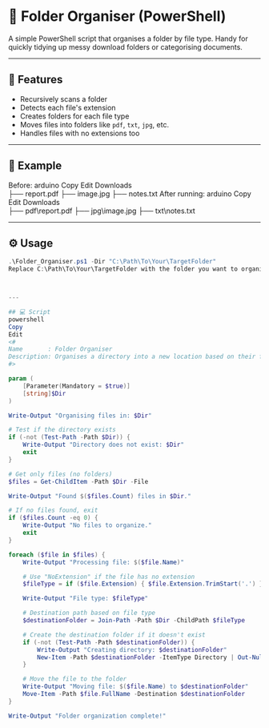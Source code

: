 # 📁 Folder Organiser (PowerShell)

A simple PowerShell script that organises a folder by file type. Handy for quickly tidying up messy download folders or categorising documents.

---

## 🚀 Features

- Recursively scans a folder  
- Detects each file's extension  
- Creates folders for each file type  
- Moves files into folders like `pdf`, `txt`, `jpg`, etc.  
- Handles files with no extensions too  

---
## 🧪 Example
Before:
arduino
Copy
Edit
Downloads\
├── report.pdf
├── image.jpg
├── notes.txt
After running:
arduino
Copy
Edit
Downloads\
├── pdf\report.pdf
├── jpg\image.jpg
├── txt\notes.txt

---

## ⚙️ Usage

```powershell
.\Folder_Organiser.ps1 -Dir "C:\Path\To\Your\TargetFolder"
Replace C:\Path\To\Your\TargetFolder with the folder you want to organise.



---

## 💻 Script
powershell
Copy
Edit
<#
Name       : Folder Organiser
Description: Organises a directory into a new location based on their file types.
#>

param (
    [Parameter(Mandatory = $true)]
    [string]$Dir
)

Write-Output "Organising files in: $Dir"

# Test if the directory exists
if (-not (Test-Path -Path $Dir)) {
    Write-Output "Directory does not exist: $Dir"
    exit
}

# Get only files (no folders)
$files = Get-ChildItem -Path $Dir -File

Write-Output "Found $($files.Count) files in $Dir."

# If no files found, exit
if ($files.Count -eq 0) {
    Write-Output "No files to organize."
    exit
}

foreach ($file in $files) {
    Write-Output "Processing file: $($file.Name)"

    # Use "NoExtension" if the file has no extension
    $fileType = if ($file.Extension) { $file.Extension.TrimStart('.') } else { "NoExtension" }

    Write-Output "File type: $fileType"

    # Destination path based on file type
    $destinationFolder = Join-Path -Path $Dir -ChildPath $fileType

    # Create the destination folder if it doesn't exist
    if (-not (Test-Path -Path $destinationFolder)) {
        Write-Output "Creating directory: $destinationFolder"
        New-Item -Path $destinationFolder -ItemType Directory | Out-Null
    }

    # Move the file to the folder
    Write-Output "Moving file: $($file.Name) to $destinationFolder"
    Move-Item -Path $file.FullName -Destination $destinationFolder
}

Write-Output "Folder organization complete!"

